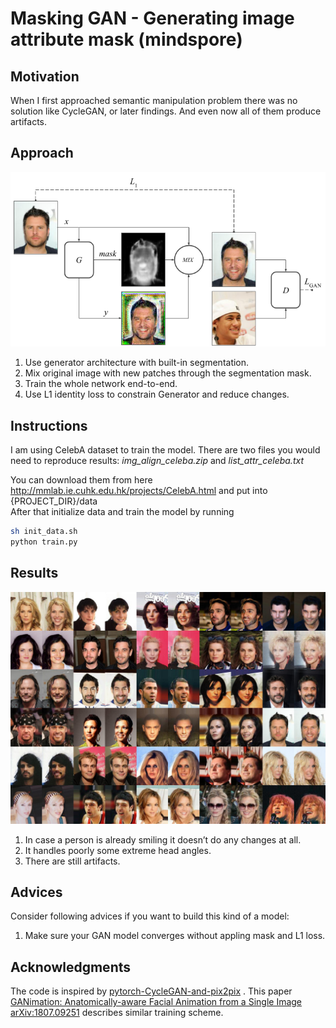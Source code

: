 # Masking GAN - Generating image attribute mask (mindspore)

## Motivation
When I first approached semantic manipulation problem there was no solution like CycleGAN, or later findings. And even now all of them produce artifacts.

## Approach
![diagram](images/mgan.png "Solution block diagram")

1. Use generator architecture with built-in segmentation.
2. Mix original image with new patches through the segmentation mask.
3. Train the whole network end-to-end.
4. Use L1 identity loss to constrain Generator and reduce changes.


## Instructions
I am using CelebA dataset to train the model. There are two files you would need to reproduce results: *img\_align\_celeba.zip* and *list\_attr\_celeba.txt*

You can download them from here http://mmlab.ie.cuhk.edu.hk/projects/CelebA.html and put into {PROJECT\_DIR}/data  
After that initialize data and train the model by running
```bash
sh init_data.sh
python train.py
```

## Results
![picked sample](images/faces-sample.png "Picked sample")
1. In case a person is already smiling it doesn’t do any changes at all.
2. It handles poorly some extreme head angles.
3. There are still artifacts.

## Advices
Consider following advices if you want to build this kind of a model:
1. Make sure your GAN model converges without appling mask and L1 loss.

## Acknowledgments
The code is inspired by [pytorch-CycleGAN-and-pix2pix](https://github.com/junyanz/pytorch-CycleGAN-and-pix2pix) . 
This paper [GANimation: Anatomically-aware Facial Animation from a Single Image arXiv:1807.09251](https://arxiv.org/abs/1807.09251) describes similar training scheme.
